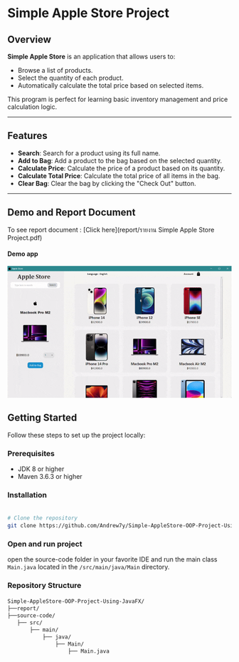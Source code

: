 # Simple Apple Store Project
## Overview

**Simple Apple Store** is an application that allows users to:
- Browse a list of products.
- Select the quantity of each product.
- Automatically calculate the total price based on selected items.

This program is perfect for learning basic inventory management and price calculation logic.

---

##  Features

- **Search**: Search for a product using its full name.
- **Add to Bag**: Add a product to the bag based on the selected quantity.
- **Calculate Price**: Calculate the price of a product based on its quantity.
- **Calculate Total Price**: Calculate the total price of all items in the bag.
- **Clear Bag**: Clear the bag by clicking the "Check Out" button.


---
## Demo and Report Document
 To see report document : [Click here](report/รายงาน Simple Apple Store Project.pdf)
#### Demo app 
![Project Demo](report/demo.gif)

## Getting Started

Follow these steps to set up the project locally:

### Prerequisites
- JDK 8 or higher
- Maven 3.6.3 or higher

### Installation
```bash

# Clone the repository
git clone https://github.com/Andrew7y/Simple-AppleStore-OOP-Project-Using-JavaFX.git
```
### Open and run project
open the source-code folder in your favorite IDE and run the main class `Main.java` located in the `/src/main/java/Main` directory.

### Repository Structure
```
Simple-AppleStore-OOP-Project-Using-JavaFX/
├──report/
├──source-code/
   ├── src/
       ├── main/
           ├── java/
               ├── Main/
                   ├── Main.java
```


